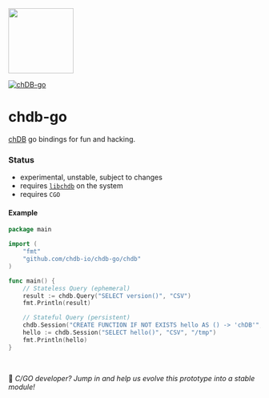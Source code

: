 <a href="https://chdb.fly.dev" target="_blank">
  <img src="https://avatars.githubusercontent.com/u/132536224" width=130 />
</a>

[![chDB-go](https://github.com/metrico/chdb-go/actions/workflows/chdb.yml/badge.svg)](https://github.com/metrico/chdb-go/actions/workflows/chdb.yml)

# chdb-go
[chDB](https://github.com/auxten/chdb) go bindings for fun and hacking.

### Status

- experimental, unstable, subject to changes
- requires [`libchdb`](https://github.com/metrico/libchdb) on the system
- requires `CGO` 

#### Example
```go
package main

import (
    "fmt"
    "github.com/chdb-io/chdb-go/chdb"
)

func main() {
    // Stateless Query (ephemeral)
    result := chdb.Query("SELECT version()", "CSV")
    fmt.Println(result)

    // Stateful Query (persistent)
    chdb.Session("CREATE FUNCTION IF NOT EXISTS hello AS () -> 'chDB'", "CSV", "/tmp")
    hello := chdb.Session("SELECT hello()", "CSV", "/tmp")
    fmt.Println(hello)
}
```

<br>

:wave: _C/GO developer? Jump in and help us evolve this prototype into a stable module!_
